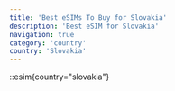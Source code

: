 ```yaml
---
title: 'Best eSIMs To Buy for Slovakia'
description: 'Best eSIM for Slovakia'
navigation: true
category: 'country'
country: 'Slovakia'
---
```


::esim{country="slovakia"}
